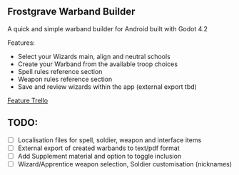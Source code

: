 ## Frostgrave Warband Builder


A quick and simple warband builder for Android built with Godot 4.2

Features:
 * Select your Wizards main, align and neutral schools
 * Create your Warband from the available troop choices
 * Spell rules reference section
 * Weapon rules reference section
 * Save and review wizards within the app (external export tbd)

[Feature Trello](https://trello.com/b/ku0Obg8B/frostgrave-warband-app-godot)

TODO:
---

- [ ] Localisation files for spell, soldier, weapon and interface items
- [ ] External export of created warbands to text/pdf format
- [ ] Add Supplement material and option to toggle inclusion
- [ ] Wizard/Apprentice weapon selection, Soldier customisation (nicknames)
